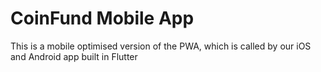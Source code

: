 # CoinFund Mobile App

This is a mobile optimised version of the PWA, which is called by our iOS and Android app built in Flutter
